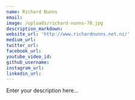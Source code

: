 ```yaml
---
name: Richard Nunns
email:
image: /uploads/richard-nunns-70.jpg
description_markdown:
website_url: 'http://www.richardnunns.net.nz/'
medium_url:
twitter_url:
facebook_url:
youtube_video_id:
github_username:
instagram_url:
linkedin_url:
---
```


Enter your description here...
